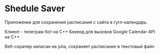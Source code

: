 # Shedule Saver

Приложение для сохранения расписания с сайта в гугл-календарь. 

Клиент - телеграм бот на С++
Бекенд для вызовов Google Calendar API на С++

Веб-скрапер написан на julia, сохраняет расписание в текстовый файл

